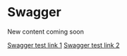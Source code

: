 # Swagger

New content coming soon

[Swagger test link 1](swagger/dist/)
[Swagger test link 2](swagger/dist/index.html)
